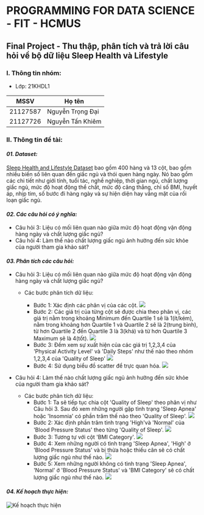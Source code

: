 # PROGRAMMING FOR DATA SCIENCE - FIT - HCMUS

## Final Project - Thu thập, phân tích và trả lời câu hỏi về bộ dữ liệu Sleep Health và Lifestyle

### I. Thông tin nhóm:

- Lớp: 21KHDL1

| MSSV     | Họ tên           |
| -------- | ---------------- |
| 21127587 | Nguyễn Trọng Đại |
| 21127726 | Nguyễn Tấn Khiêm |

### II. Thông tin đề tài:

#### **_01. Dataset:_**

[Sleep Health and Lifestyle Dataset](https://www.kaggle.com/datasets/uom190346a/sleep-health-and-lifestyle-dataset) bao gồm 400 hàng và 13 cột, bao gồm nhiều biến số liên quan đến giấc ngủ và thói quen hàng ngày. Nó bao gồm các chi tiết như giới tính, tuổi tác, nghề nghiệp, thời gian ngủ, chất lượng giấc ngủ, mức độ hoạt động thể chất, mức độ căng thẳng, chỉ số BMI, huyết áp, nhịp tim, số bước đi hàng ngày và sự hiện diện hay vắng mặt của rối loạn giấc ngủ.

#### **_02. Các câu hỏi có ý nghĩa:_**

- Câu hỏi 3: Liệu có mối liên quan nào giữa mức độ hoạt động vận động hàng ngày và chất lượng giấc ngủ?
- Câu hỏi 4: Làm thế nào chất lượng giấc ngủ ảnh hưởng đến sức khỏe của người tham gia khảo sát?

#### **_03. Phân tích các câu hỏi:_**

- Câu hỏi 3: Liệu có mối liên quan nào giữa mức độ hoạt động vận động hàng ngày và chất lượng giấc ngủ?

  - Các bước phân tích dữ liệu:

    - Bước 1: Xác định các phân vị của các cột.
![](./Images/Cau3_B1.png)
    - Bước 2: Các giá trị của từng cột sẽ được chia theo phân vị, các giá trị nằm trong khoảng Minimum đến Quartile 1 sẽ là 1(ít/kém), nằm trong khoảng hơn Quartile 1 và Quartile 2 sẽ là 2(trung bình), từ hơn Quartile 2 đến Quartile 3 là 3(khá) và từ hơn Quartile 3 Maximum sẽ là 4(tốt).
![](./Images/Cau3_B2.png)
    - Bước 3: Đếm xem sự xuất hiện của các giá trị 1,2,3,4 của 'Physical Activity Level' và 'Daily Steps' như thế nào theo nhóm 1,2,3,4 của 'Quality of Sleep'
![](./Images/Cau3_B3.png)
    - Bước 4: Sử dụng biểu đồ scatter để trực quan hóa.
![](./Images/Cau3_B4.png)

- Câu hỏi 4: Làm thế nào chất lượng giấc ngủ ảnh hưởng đến sức khỏe của người tham gia khảo sát?
  - Các bước phân tích dữ liệu:
    - Bước 1: Ta sẽ tiếp tục chia cột 'Quality of Sleep' theo phân vị như Câu hỏi 3. Sau đó xem những người gặp tình trạng 'Sleep Apnea' hoặc 'Insomnia' có phần trăm thế nào theo 'Quality of Sleep'.
![](./Images/Cau4_B1.png)
    - Bước 2: Xác định phần trăm tình trạng 'High'và 'Normal' của 'Blood Pressure Status' theo từng 'Quality of Sleep'.
![](./Images/Cau4_B2.png)
    - Bước 3: Tương tự với cột 'BMI Category'.
![](./Images/Cau4_B3.png)
    - Bước 4: Xem những người có tình trạng 'Sleep Apnea', 'High' ở 'Blood Pressure Status' và bị thừa hoặc thiếu cân sẽ có chất lượng giấc ngủ như thế nào.
![](./Images/Cau4_B4.png)
    - Bước 5: Xem những người không có tình trạng 'Sleep Apnea', 'Normal' ở 'Blood Pressure Status' và 'BMI Category' sẽ có chất lượng giấc ngủ như thế nào.
![](./Images/Cau4_B5.png)

#### **_04. Kế hoạch thực hiện:_**

![Kế hoạch thực hiện](./planning.png)
